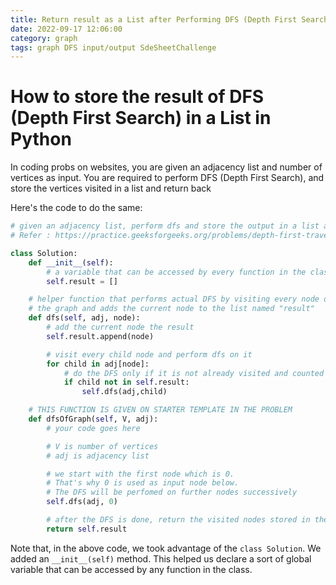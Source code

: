 ```yaml
---
title: Return result as a List after Performing DFS (Depth First Search) in Python
date: 2022-09-17 12:06:00
category: graph
tags: graph DFS input/output SdeSheetChallenge 
---
```


# How to store the result of DFS (Depth First Search) in a List in Python

In coding probs on websites, you are given an adjacency list and number of vertices as input. You are required to perform DFS (Depth First Search), and store the vertices visited in a list and return back

Here's the code to do the same:
```python
# given an adjacency list, perform dfs and store the output in a list and return it
# Refer : https://practice.geeksforgeeks.org/problems/depth-first-traversal-for-a-graph/1

class Solution:
	def __init__(self):
		# a variable that can be accessed by every function in the class
		self.result = []

	# helper function that performs actual DFS by visiting every node of 
	# the graph and adds the current node to the list named "result"
	def dfs(self, adj, node):
		# add the current node the result
		self.result.append(node)

		# visit every child node and perform dfs on it
		for child in adj[node]:
			# do the DFS only if it is not already visited and counted in the result
			if child not in self.result:
				self.dfs(adj,child)

	# THIS FUNCTION IS GIVEN ON STARTER TEMPLATE IN THE PROBLEM
	def dfsOfGraph(self, V, adj):
		# your code goes here

		# V is number of vertices
		# adj is adjacency list

		# we start with the first node which is 0. 
		# That's why 0 is used as input node below. 
		# The DFS will be perfomed on further nodes successively
		self.dfs(adj, 0)

		# after the DFS is done, return the visited nodes stored in the result
		return self.result
```

Note that, in the above code, we took advantage of the `class Solution`. We added an `__init__(self)` method. This helped us declare a sort of global variable that can be accessed by any function in the class.